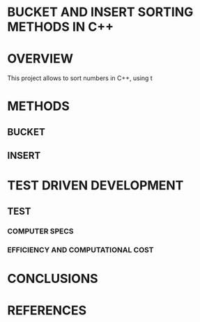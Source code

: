 
# BUCKET AND INSERT SORTING METHODS IN C++

# OVERVIEW
This project allows to sort numbers in C++, using t

# METHODS


## BUCKET


## INSERT



# TEST DRIVEN DEVELOPMENT

## TEST


### COMPUTER SPECS



### EFFICIENCY AND COMPUTATIONAL COST


# CONCLUSIONS


# REFERENCES